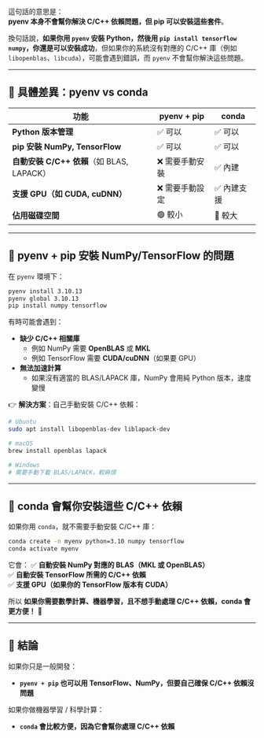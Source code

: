 這句話的意思是：  
**pyenv 本身不會幫你解決 C/C++ 依賴問題，但 pip 可以安裝這些套件**。  

換句話說，**如果你用 `pyenv` 安裝 Python，然後用 `pip install tensorflow numpy`，你還是可以安裝成功**，但如果你的系統沒有對應的 C/C++ 庫（例如 `libopenblas`、`libcuda`），可能會遇到錯誤，而 `pyenv` 不會幫你解決這些問題。

---

## **📌 具體差異：pyenv vs conda**
| **功能** | **pyenv + pip** | **conda** |
|----------|---------------|---------|
| **Python 版本管理** | ✅ 可以 | ✅ 可以 |
| **pip 安裝 NumPy, TensorFlow** | ✅ 可以 | ✅ 可以 |
| **自動安裝 C/C++ 依賴**（如 BLAS, LAPACK） | ❌ 需要手動安裝 | ✅ 內建 |
| **支援 GPU（如 CUDA, cuDNN）** | ❌ 需要手動設定 | ✅ 內建支援 |
| **佔用磁碟空間** | 🟢 較小 | 🔴 較大 |

---

## **🔹 pyenv + pip 安裝 NumPy/TensorFlow 的問題**
在 `pyenv` 環境下：
```bash
pyenv install 3.10.13
pyenv global 3.10.13
pip install numpy tensorflow
```
有時可能會遇到：
- **缺少 C/C++ 相關庫**
  - 例如 NumPy 需要 **OpenBLAS** 或 **MKL**
  - 例如 TensorFlow 需要 **CUDA/cuDNN**（如果要 GPU）
- **無法加速計算**
  - 如果沒有適當的 BLAS/LAPACK 庫，NumPy 會用純 Python 版本，速度變慢

👉 **解決方案**：自己手動安裝 C/C++ 依賴：
```bash
# Ubuntu
sudo apt install libopenblas-dev liblapack-dev

# macOS
brew install openblas lapack

# Windows
# 需要手動下載 BLAS/LAPACK，較麻煩
```

---

## **🔹 conda 會幫你安裝這些 C/C++ 依賴**
如果你用 `conda`，就不需要手動安裝 C/C++ 庫：
```bash
conda create -n myenv python=3.10 numpy tensorflow
conda activate myenv
```
它會：
✅ **自動安裝 NumPy 對應的 BLAS（MKL 或 OpenBLAS）**  
✅ **自動安裝 TensorFlow 所需的 C/C++ 依賴**  
✅ **支援 GPU（如果你的 TensorFlow 版本有 CUDA）**  

所以 **如果你需要數學計算、機器學習，且不想手動處理 C/C++ 依賴，conda 會更方便！** 🚀

---

## **🔹 結論**
如果你只是一般開發：
- **`pyenv + pip` 也可以用 TensorFlow、NumPy，但要自己確保 C/C++ 依賴沒問題**

如果你做機器學習 / 科學計算：
- **`conda` 會比較方便，因為它會幫你處理 C/C++ 依賴**